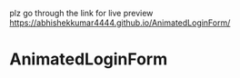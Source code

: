 plz go through the link for live preview  https://abhishekkumar4444.github.io/AnimatedLoginForm/

# AnimatedLoginForm
